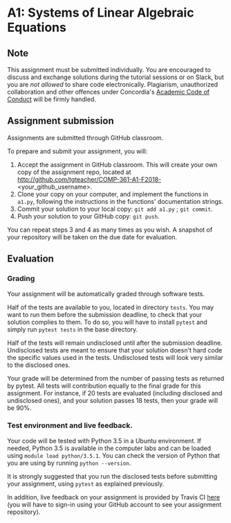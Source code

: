 # A1: Systems of Linear Algebraic Equations


## Note

This assignment must be submitted individually. You are encouraged to 
discuss and exchange solutions during the tutorial sessions or on 
Slack, but you are *not allowed* to share code electronically. 
Plagiarism, unauthorized collaboration and other offences under 
Concordia's [Academic Code of Conduct](http://www.concordia.ca/students/academic-integrity/offences.html) will be firmly handled. 

## Assignment submission

Assignments are submitted through GitHub classroom.

To prepare and submit your assignment, you will:
1. Accept the assignment in GitHub classroom. This will create your own copy
   of the assignment repo, located at http://github.com/tgteacher/COMP-361-A1-F2018-<your_github_username>.
2. Clone your copy on your computer, and implement the functions in `a1.py`, following the instructions in the functions' documentation strings.
3. Commit your solution to your local copy: `git add a1.py` ; `git commit`.
4. Push your solution to your GitHub copy: `git push`.

You can repeat steps 3 and 4 as many times as you wish. A snapshot of 
your repository will be taken on the due date for evaluation.

## Evaluation

### Grading

Your assignment will be automatically graded through software tests. 

Half of the tests are available to you, located in directory `tests`. You
may want to run them before the submission deadline, to check that your
solution complies to them. To do so, you will have to install `pytest` and simply
run `pytest tests` in the base directory. 

Half of the tests will remain undisclosed until after the submission deadline.
Undisclosed tests are meant to ensure that your solution doesn't hard code the
specific values used in the tests. Undisclosed tests will look very similar to the
disclosed ones.

Your grade will be determined from the number of passing tests as
returned by pytest. All tests will contribution equally to the final grade for this 
assignment. For instance, if 20 tests are evaluated (including disclosed and undisclosed ones),
and your solution passes 18 tests, then your grade will be 90%.

### Test environment and live feedback.

Your code will be tested with Python 3.5 in a Ubuntu environment. If 
needed, Python 3.5 is available in the computer labs and can be loaded 
using `module load python/3.5.1`. You can check the version of Python that
you are using by running `python --version`.

It is strongly suggested that you run the disclosed tests before 
submitting your assignment, using `pytest` as explained previously. 

In addition, live feedback on your assignment is provided by Travis CI 
[here](https://travis-ci.com/tgteacher) (you will have to sign-in using your GitHub account to see your 
assignment repository).

